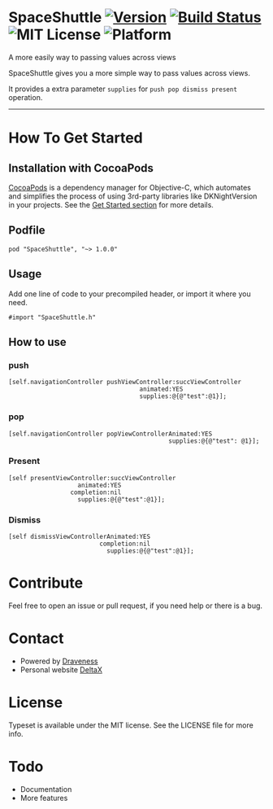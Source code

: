 # SpaceShuttle [![Version](http://img.shields.io/cocoapods/v/SpaceShuttle.svg?style=flat)](http://cocoadocs.org/docsets/SpaceShuttle) [![Build Status](https://travis-ci.org/Draveness/SpaceShuttle.svg?branch=1.0.0)](https://travis-ci.org/Draveness/SpaceShuttle) ![MIT License](https://img.shields.io/github/license/mashape/apistatus.svg) ![Platform](https://img.shields.io/badge/platform-%20iOS%20-lightgrey.svg)

A more easily way to passing values across views

SpaceShuttle gives you a more simple way to pass values across views.

It provides a extra parameter `supplies` for `push pop dismiss present` operation.

----

# How To Get Started

## Installation with CocoaPods

[CocoaPods](https://cocoapods.org/) is a dependency manager for Objective-C, which automates and simplifies the process of using 3rd-party libraries like DKNightVersion in your projects. See the [Get Started section](https://cocoapods.org/#get_started) for more details.

## Podfile

```
pod "SpaceShuttle", "~> 1.0.0"
```

## Usage

Add one line of code to your precompiled header, or import it where you need.

```
#import "SpaceShuttle.h"
```

## How to use

### push

```
[self.navigationController pushViewController:succViewController
                                    animated:YES
                                    supplies:@{@"test":@1}];
```

### pop

```
[self.navigationController popViewControllerAnimated:YES
                                            supplies:@{@"test": @1}];
```

### Present

```
[self presentViewController:succViewController
                   animated:YES
                 completion:nil
                   supplies:@{@"test":@1}];
```

### Dismiss

```
[self dismissViewControllerAnimated:YES
                         completion:nil
                           supplies:@{@"test":@1}];
```

# Contribute

Feel free to open an issue or pull request, if you need help or there is a bug.

# Contact

- Powered by [Draveness](http://github.com/draveness)
- Personal website [DeltaX](http://deltax.me)

# License

Typeset is available under the MIT license. See the LICENSE file for more info.

# Todo

- Documentation
- More features
